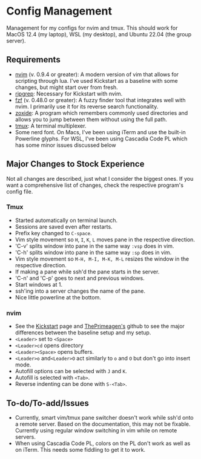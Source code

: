 # Config Management
Management for my configs for nvim and tmux. This should work for MacOS 12.4 (my laptop), WSL (my desktop), and Ubuntu 22.04 (the group server).

## Requirements
- [nvim](https://github.com/neovim/neovim/blob/master/INSTALL.md) (v. 0.9.4 or greater): A modern version of vim that allows for
scripting through lua. I've used Kickstart as a baseline with some changes, but might start over from fresh.
- [ripgrep](https://github.com/BurntSushi/ripgrep): Necessary for Kickstart with nvim.
- [fzf](https://github.com/junegunn/fzf) (v. 0.48.0 or greater): A fuzzy finder tool that integrates well with nvim. I primarily
use it for its reverse search functionality.
- [zoxide](https://github.com/ajeetdsouza/zoxide): A program which remembers commonly used directories and
allows you to jump between them without using the full path.
- [tmux](https://github.com/tmux/tmux/wiki): A terminal multiplexer.
- Some nerd font. On Macs, I've been using iTerm and use the built-in Powerline glyphs. For WSL, I've been using Cascadia Code PL which has some minor issues discussed below

## Major Changes to Stock Experience
Not all changes are described, just what I consider the biggest ones. If you want a comprehensive list of
changes, check the respective program's config file.

### Tmux
- Started automatically on terminal launch.
- Sessions are saved even after restarts.
- Prefix key changed to `C-space`.
- Vim style movement so `H`, `I`, `K`, `L` moves pane in the respective direction.
- 'C-v' splits window into pane in the same way `:vsp` does in vim.
- 'C-h' splits window into pane in the same way `:sp` does in vim.
- Vim style movement so `M-H, M-I, M-K, M-L` resizes the window in the respective direction.
- If making a pane while ssh'd the pane starts in the server.
- 'C-n' and 'C-p' goes to next and previous windows.
- Start windows at 1.
- ssh'ing into a server changes the name of the pane.
- Nice little powerline at the bottom.

### nvim
- See the [Kickstart](https://github.com/nvim-lua/kickstart.nvim) page and [ThePrimeagen's](https://github.com/ThePrimeagen)
github to see the major differences between the baseline setup and my setup.
- `<Leader>` set to `<Space>`
- `<Leader>cd` opens directory
- `<Leader><Space>` opens buffers.
- `<Leader>o` and`<Leader>O` act similarly to `o` and `O` but don't go into insert mode.
- Autofill options can be selected with `J` and `K`.
- Autofill is selected with `<Tab>`.
- Reverse indenting can be done with `S-<Tab>`.


## To-do/To-add/Issues
- Currently, smart vim/tmux pane switcher doesn't work while ssh'd onto a remote server. Based on the documentation, this may not be fixable. Currently using regular 
window switching in vim while on remote servers. 
- When using Cascadia Code PL, colors on the PL don't work as well as on iTerm. This needs some fiddling to get it to work.
